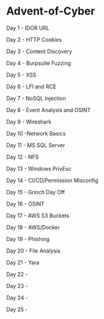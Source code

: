 # Advent-of-Cyber

Day 1 - IDOR URL

Day 2 - HTTP Cookies

Day 3 - Content Discovery

Day 4 - Burpsuite Fuzzing

Day 5 - XSS

Day 6 - LFI and RCE

Day 7 - NoSQL Injection

Day 8 - Event Analysis and OSINT

Day 9 - Wireshark

Day 10 -Network Basics

Day 11 - MS SQL Server

Day 12 - NFS

Day 13 - Windows PrivEsc

Day 14 - CI/CD/Permission Misconfig

Day 15 - Grinch Day Off

Day 16 - OSINT

Day 17 - AWS S3 Buckets

Day 18 - AWS/Docker

Day 19 - Phishing

Day 20 - File Analysis

Day 21 - Yara

Day 22 - 

Day 23 - 

Day 24 - 

Day 25 - 
